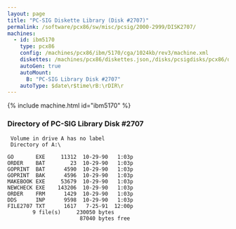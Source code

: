 ```yaml
---
layout: page
title: "PC-SIG Diskette Library (Disk #2707)"
permalink: /software/pcx86/sw/misc/pcsig/2000-2999/DISK2707/
machines:
  - id: ibm5170
    type: pcx86
    config: /machines/pcx86/ibm/5170/cga/1024kb/rev3/machine.xml
    diskettes: /machines/pcx86/diskettes.json,/disks/pcsigdisks/pcx86/diskettes.json
    autoGen: true
    autoMount:
      B: "PC-SIG Library Disk #2707"
    autoType: $date\r$time\rB:\rDIR\r
---
```


{% include machine.html id="ibm5170" %}

### Directory of PC-SIG Library Disk #2707

     Volume in drive A has no label
     Directory of A:\

    GO       EXE     11312  10-29-90   1:03p
    ORDER    BAT        23  10-29-90   1:03p
    GOPRINT  BAT      4590  10-29-90   1:03p
    GOPRINT  BAK      4596  10-29-90   1:03p
    MAKEBOOK EXE     53679  10-29-90   1:03p
    NEWCHECK EXE    143206  10-29-90   1:03p
    ORDER    FRM      1429  10-29-90   1:03p
    DDS      INP      9598  10-29-90   1:03p
    FILE2707 TXT      1617   7-25-91  12:00p
            9 file(s)     230050 bytes
                           87040 bytes free
